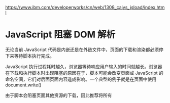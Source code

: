 https://www.ibm.com/developerworks/cn/web/1308_caiys_jsload/index.html


# JavaScript 阻塞 DOM 解析

无论当前 JavaScript 代码是内嵌还是在外链文件中，页面的下载和渲染都必须停下来等待脚本执行完成。

JavaScript 执行过程耗时越久，浏览器等待响应用户输入的时间就越长。浏览器在下载和执行脚本时出现阻塞的原因在于，脚本可能会改变页面或 JavaScript 的命名空间，它们对后面页面内容造成影响。一个典型的例子就是在页面中使用document.write()

由于脚本会阻塞页面其他资源的下载，因此推荐将所有<script>标签尽可能放到<body>标签的底部，以尽量减少对整个页面下载的影响。

# JavaScript会等待外链样式表的`<link>`下载
需要特别提醒的是，把一段内嵌脚本放在引用外链样式表的<link>之后会导致页面阻塞去等待样式表的下载。
这样做是为了确保内嵌脚本在执行时能获得最精确的样式信息。因此，建议不要把内嵌脚本紧跟在`<link>`标签后面。

# 无阻塞的脚本


# 延迟加载脚本

- defer (HTML 4)

带有 defer 属性的<script>标签可以放置在文档的任何位置。对应的 JavaScript 文件将在页面解析到<script>标签时开始下载，但不会执行，直到 DOM 加载完成，即onload事件触发前才会被执行

任何带有 defer 属性的<script>元素在 DOM 完成加载之前都不会被执行，无论内嵌或者是外链脚本都是如此

- async (HTML 5)

HTML 5 为<script>标签定义了一个新的扩展属性：async。它的作用和 defer 一样，能够异步地加载和执行脚本，不因为加载脚本而阻塞页面的加载。但是有一点需要注意，在有 async 的情况下，JavaScript 脚本一旦下载好了就会执行，所以很有可能不是按照原本的顺序来执行的。如果 JavaScript 脚本前后有依赖性，使用 async 就很有可能出现错误。
